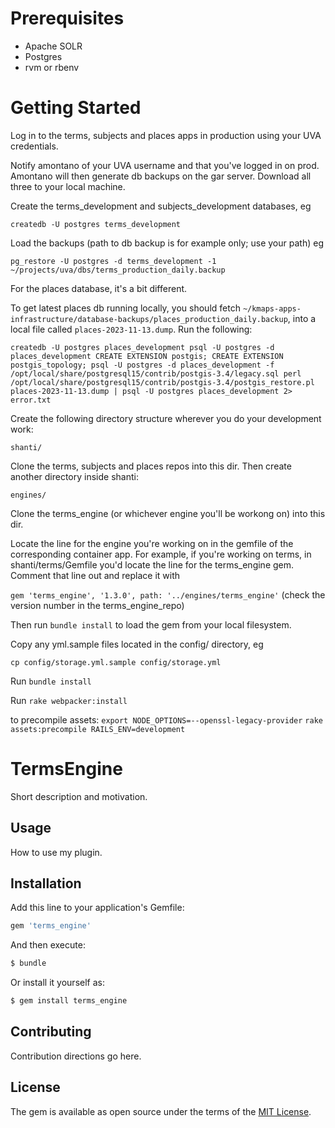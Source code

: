 # Prerequisites

* Apache SOLR
* Postgres
* rvm or rbenv

# Getting Started

Log in to the terms, subjects and places apps in production using your UVA credentials.

Notify amontano of your UVA username and that you've logged in on prod. Amontano will then generate db backups on the gar server. Download all three to your local machine.

Create the terms_development and subjects_development databases, eg

`createdb -U postgres terms_development`

Load the backups (path to db backup is for example only; use your path) eg

`pg_restore -U postgres -d terms_development -1 ~/projects/uva/dbs/terms_production_daily.backup`

For the places database, it's a bit different. 

To get latest places db running locally, you should fetch 
`~/kmaps-apps-infrastructure/database-backups/places_production_daily.backup`, into a local file called `places-2023-11-13.dump`.
Run the following:

`createdb -U postgres places_development
psql -U postgres -d places_development
CREATE EXTENSION postgis;
CREATE EXTENSION postgis_topology;
psql -U postgres -d places_development -f /opt/local/share/postgresql15/contrib/postgis-3.4/legacy.sql
perl /opt/local/share/postgresql15/contrib/postgis-3.4/postgis_restore.pl places-2023-11-13.dump | psql -U postgres places_development 2> error.txt`



Create the following directory structure wherever you do your development work:

`shanti/`

Clone the terms, subjects and places repos into this dir. Then create another directory inside shanti:

`engines/`

Clone the terms_engine (or whichever engine you'll be workong on) into this dir.

Locate the line for the engine you're working on in the gemfile of the corresponding container app. For example, if you're working on terms, in shanti/terms/Gemfile you'd locate the line for the terms_engine gem. Comment that line out and replace it with 

`gem 'terms_engine', '1.3.0', path: '../engines/terms_engine'` (check the version number in the terms_engine_repo)

Then run `bundle install` to load the gem from your local filesystem.

Copy any yml.sample files located in the config/ directory, eg 

`cp config/storage.yml.sample config/storage.yml`


Run `bundle install`

Run `rake webpacker:install`

to precompile assets:
`export NODE_OPTIONS=--openssl-legacy-provider`
`rake assets:precompile RAILS_ENV=development`


# TermsEngine
Short description and motivation.

## Usage
How to use my plugin.

## Installation
Add this line to your application's Gemfile:

```ruby
gem 'terms_engine'
```

And then execute:
```bash
$ bundle
```

Or install it yourself as:
```bash
$ gem install terms_engine
```

## Contributing
Contribution directions go here.

## License
The gem is available as open source under the terms of the [MIT License](http://opensource.org/licenses/MIT).
